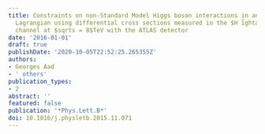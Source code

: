 ```yaml
---
title: Constraints on non-Standard Model Higgs boson interactions in an effective
  Lagrangian using differential cross sections measured in the $H i̊ghtarrow γγ$ decay
  channel at $sqrts = 8$TeV with the ATLAS detector
date: '2016-01-01'
draft: true
publishDate: '2020-10-05T22:52:25.265355Z'
authors:
- Georges Aad
- ' others'
publication_types:
- 2
abstract: ''
featured: false
publication: '*Phys.Lett.B*'
doi: 10.1016/j.physletb.2015.11.071
---
```


